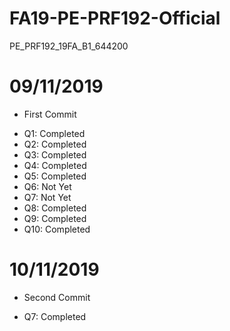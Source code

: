 # FA19-PE-PRF192-Official
 PE_PRF192_19FA_B1_644200

# 09/11/2019
- First Commit
+ Q1: Completed
+ Q2: Completed
+ Q3: Completed
+ Q4: Completed
+ Q5: Completed
+ Q6: Not Yet
+ Q7: Not Yet
+ Q8: Completed
+ Q9: Completed
+ Q10: Completed

# 10/11/2019
- Second Commit
+ Q7: Completed
